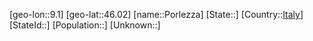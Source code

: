 ﻿---
location: [46.02,9.1]
type: City
tags:
- geo/City


SpocWebEntityId: 33466
isDeleted: false
confidential: public

---
[geo-lon::9.1]
[geo-lat::46.02]
[name::Porlezza]
[State::]
[Country::[Italy](geo/Continent/Europe/Italy.md)]
[StateId::]
[Population::]
[Unknown::]

